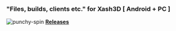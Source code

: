 

### "Files, builds, clients etc." for Xash3D [ Android + PC ]
![punchy-spin](https://github.com/byoreo/xashfiles/assets/96012695/a9ea83e2-b8c4-4479-8085-7fd020281684)
[**Releases**](https://github.com/byoreo/xashfiles/releases)

